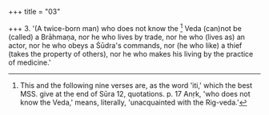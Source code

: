 +++
title = "03"

+++
3. '(A twice-born man) who does not know the [^3]  Veda (can)not be (called) a Brāhmaṇa, nor he who lives by trade, nor he who (lives as) an actor, nor he who obeys a Śūdra's commands, nor (he who like) a thief (takes the property of others), nor he who makes his living by the practice of medicine.'


[^3]:  This and the following nine verses are, as the word 'iti,' which the best MSS. give at the end of Sūra 12, quotations. p. 17 Anṛk, 'who does not know the Veda,' means, literally, 'unacquainted with the Rig-veda.'
